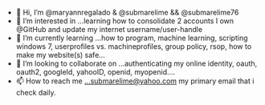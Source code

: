 - 👋 Hi, I’m @maryannregalado & @submarelime && @submarelime76
- 👀 I’m interested in ...learning how to consolidate 2 accounts I own @GitHub and update my internet username/user-handle
- 🌱 I’m currently learning ...how to program, machine learning, scripting windows 7, userprofiles vs. machineprofiles, group policy, rsop, how to make my website(s) safe...
- 💞️ I’m looking to collaborate on ...authenticating my online identity, oauth, oauth2, googleId, yahooID, openid, myopenid....
- 📫 How to reach me ...submarelime@yahoo.com my primary email that i check daily. 

<!---
maryannregalado/subamrelime76 is a ✨ special ✨ repository because its `README.md` (this file) appears on your GitHub profile.
You can click the Preview link to take a look at your changes.
--->
